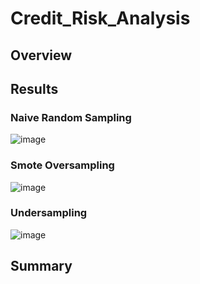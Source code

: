 # Credit_Risk_Analysis

## Overview

## Results

### Naive Random Sampling
![image](https://user-images.githubusercontent.com/107078763/194195605-05e24384-1ea9-4f78-8942-2de0a3793880.png)

### Smote Oversampling
![image](https://user-images.githubusercontent.com/107078763/194195731-67339c18-70e5-47f3-8982-3c9d67ccf935.png)

### Undersampling
![image](https://user-images.githubusercontent.com/107078763/194195793-4a0a3a8f-675f-4e3f-961b-cdef4e945b23.png)





## Summary
